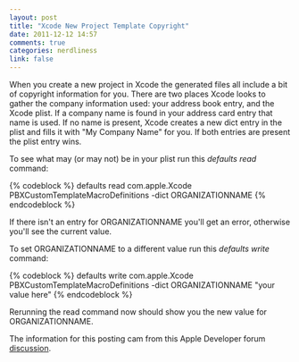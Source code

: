 ```yaml
---
layout: post
title: "Xcode New Project Template Copyright"
date: 2011-12-12 14:57
comments: true
categories: nerdliness
link: false
---
```

When you create a new project in Xcode the generated files all include a bit of
copyright information for you. There are two places Xcode looks to gather the
company information used: your address book entry, and the Xcode plist. If
a company name is found in your address card entry that name is used. If no
name is present, Xcode creates a new dict entry in the plist and fills it with
"My Company Name" for you. If both entries are present the plist entry wins.

To see what may (or may not) be in your plist run this _defaults read_ command:

{% codeblock %}
defaults read com.apple.Xcode PBXCustomTemplateMacroDefinitions -dict ORGANIZATIONNAME
{% endcodeblock %}

If there isn't an entry for ORGANIZATIONNAME you'll get an error, otherwise
you'll see the current value.

To set ORGANIZATIONNAME to a different value run this _defaults write_ command:

{% codeblock %}
defaults write com.apple.Xcode PBXCustomTemplateMacroDefinitions -dict ORGANIZATIONNAME "your value here"
{% endcodeblock %}

Rerunning the read command now should show you the new value for
ORGANIZATIONNAME.

The information for this posting cam from this Apple Developer forum [discussion](https://discussions.apple.com/thread/2359598?start=0&tstart=0 "discussion").
